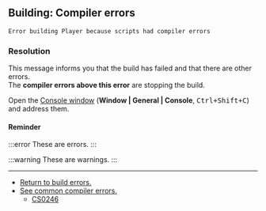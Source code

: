 ## Building: Compiler errors
```
Error building Player because scripts had compiler errors
```

### Resolution

This message informs you that the build has failed and that there are other errors.  
The **compiler errors above this error** are stopping the build.

Open the [Console window](https://docs.unity3d.com/Manual/Console.html) (**Window | General | Console**, <kbd>Ctrl+Shift+C</kbd>) and address them.


#### Reminder

:::error
These are errors.
:::

:::warning
These are warnings.
:::

---

- [Return to build errors.](../Build%20Errors.md)
- [See common compiler errors.](../../Compiler%20Errors.md)
    - [CS0246](../Editor%20References.md)

